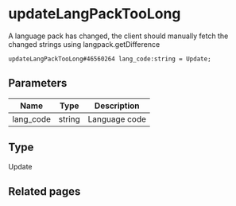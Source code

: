 # updateLangPackTooLong
A language pack has changed, the client should manually fetch the changed strings using langpack.getDifference

```
updateLangPackTooLong#46560264 lang_code:string = Update;
```

## Parameters
| Name | Type | Description |
| ---- | :----: | ----------- |
| lang_code | string | Language code |


## Type
Update

## Related pages
